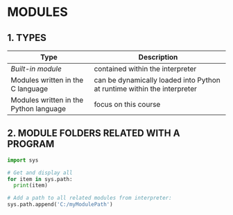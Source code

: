 # MODULES

## 1. TYPES

| Type                                   | Description                                                             |
|----------------------------------------|-------------------------------------------------------------------------|
| *Built-in module*                      | contained within the interpreter                                        |
| Modules written in the C language      | can be dynamically loaded into Python at runtime within the interpreter |
| Modules written in the Python language | focus on this course                                                    |

## 2. MODULE FOLDERS RELATED WITH A PROGRAM

```python
import sys

# Get and display all
for item in sys.path:
  print(item)

# Add a path to all related modules from interpreter:
sys.path.append('C:/myModulePath')
```